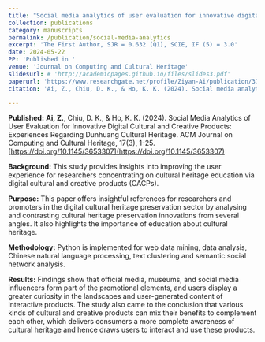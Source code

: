 ```yaml
---
title: "Social media analytics of user evaluation for innovative digital cultural and creative products: Experiences regarding dunhuang cultural heritage"
collection: publications
category: manuscripts
permalink: /publication/social-media-analytics
excerpt: 'The First Author, SJR = 0.632 (Q1), SCIE, IF (5) = 3.0'
date: 2024-05-22
PP: 'Published in '
venue: 'Journal on Computing and Cultural Heritage' 
slidesurl: # 'http://academicpages.github.io/files/slides3.pdf'
paperurl: 'https://www.researchgate.net/profile/Ziyan-Ai/publication/379298528_Social_Media_Analytics_of_User_Evaluation_for_Innovative_Digital_Cultural_and_Creative_Products_Experiences_Regarding_Dunhuang_Cultural_Heritage/links/66ed8f056b101f6fa4f3c4a4/Social-Media-Analytics-of-User-Evaluation-for-Innovative-Digital-Cultural-and-Creative-Products-Experiences-Regarding-Dunhuang-Cultural-Heritage.pdf'
citation: 'Ai, Z., Chiu, D. K., & Ho, K. K. (2024). Social media analytics of user evaluation for innovative digital cultural and creative products: Experiences regarding dunhuang cultural heritage.<i> ACM Journal on Computing and Cultural Heritage</i>, <i> 17(3)</i>. 1-25.'

---
```


**Published:** **Ai, Z.**, Chiu, D. K., & Ho, K. K. (2024). Social Media Analytics of User Evaluation for Innovative Digital Cultural and Creative Products: Experiences Regarding Dunhuang Cultural Heritage. ACM Journal on Computing and Cultural Heritage, 17(3), 1-25. [https://doi.org/10.1145/3653307](https://doi.org/10.1145/3653307)


**Background:** This study provides insights into improving the user experience for researchers concentrating on cultural heritage education via digital cultural and creative products (CACPs).


**Purpose:** This paper offers insightful references for researchers and promoters in the digital cultural heritage preservation sector by analysing and contrasting cultural heritage preservation innovations from several angles. It also highlights the importance of education about cultural heritage.


**Methodology:** Python is implemented for web data mining, data analysis, Chinese natural language processing, text clustering and semantic social network analysis.


**Results:** Findings show that official media, museums, and social media influencers form part of the promotional elements, and users display a greater curiosity in the landscapes and user-generated content of interactive products. The study also came to the conclusion that various kinds of cultural and creative products can mix their benefits to complement each other, which delivers consumers a more complete awareness of cultural heritage and hence draws users to interact and use these products.
